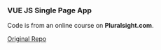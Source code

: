 ### VUE JS Single Page App ###

Code is from an online course on **Pluralsight.com**.

[Original Repo](https://github.com/bstavroulakis/vue-spa)